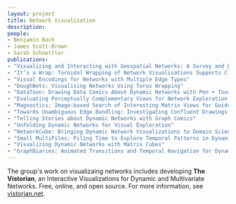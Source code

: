 ```yaml
---
layout: project
title: Network Visualization
description:
people:
- Benjamin Bach
- James Scott-Brown
- Sarah Schoettler 
publications:
- "Visualizing and Interacting with Geospatial Networks: A Survey and Design Space"
- "It’s a Wrap: Toroidal Wrapping of Network Visualisations Supports Cluster Understanding"
- "Visual Encodings for Networks with Multiple Edge Types"
- "DoughNets: Visualising Networks Using Torus Wrapping"
- "DataToon: Drawing Data Comics About Dynamic Networks with Pen + Touch Interaction"
- "Evaluating Perceptually Complementary Views for Network Exploration Tasks"
- "Magnostics: Image-based Search of Interesting Matrix Views for Guided Network Exploration"
- "Towards Unambiguous Edge Bundling: Investigating Confluent Drawings for Network Visualization"
- "Telling Stories about Dynamic Networks with Graph Comics"
- "Unfolding Dynamic Networks for Visual Exploration"
- "NetworkCube: Bringing Dynamic Network Visualizations to Domain Scientists"
- "Small MultiPiles: Piling Time to Explore Temporal Patterns in Dynamic Networks"
- "Visualizing Dynamic Networks with Matrix Cubes"
- "GraphDiaries: Animated Transitions and Temporal Navigation for Dynamic Networks"
---
```


The group's work on visualizaing networks includes developing **The Vistorian**, an Interactive Visualizations for Dynamic and Multivariate Networks.
Free, online, and open source. For more information, see [vistorian.net](http://vistorian.net).
